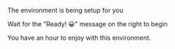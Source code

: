 The environment is being setup for you

Wait for the "Ready! 😀" message on the right to begin

You have an hour to enjoy with this environment.